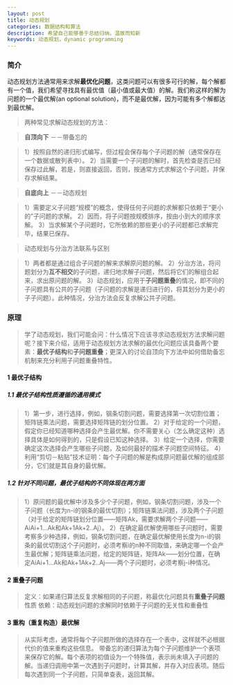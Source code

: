 ```yaml
---
layout: post
title: 动态规划
categories: 数据结构和算法
description: 希望自己能够善于总结归纳，温故而知新
keywords: 动态规划，dynamic programming
---
```


### 简介

动态规划方法通常用来求解**最优化问题**，这类问题可以有很多可行的解，每个解都有一个值，我们希望寻找具有最优值（最小值或最大值）的解。我们称这样的解为问题的一个最优解(an optional solution)，而不是最优解，因为可能有多个解都达到最优解。

> 两种常见求解动态规划的方法：

> **自顶向下**  －－带备忘的

> 1）按照自然的递归形式编写，但过程会保存每个子问题的解（通常保存在一个数据或散列表中）。
> 2）当需要一个子问题的解时，首先检查是否已经保存过此解，若是，则直接返回，否则，按通常方式求解这个子问题，并保存求解结果。

> **自底向上**  －－动态规划

> 1）需要定义子问题“规模”的概念，使得任何子问题的求解都只依赖于“更小的”子问题的求解。
> 2）因而，将子问题按规模排序，按由小到大的顺序求解。
> 3）当求解某个子问题时，它所依赖的那些更小的子问题都已求解完毕，结果已保存。

> 动态规划与分治方法联系与区别

> 1）两者都是通过组合子问题的解来求解原问题的解。
> 2）分治方法，将问题划分为**互不相交**的子问题，递归地求解子问题，然后将它们的解组合起来，求出原问题的解。
> 3）动态规划，应用于**子问题重叠**的情况，即不同的子问题具有公共的子问题（子问题的求解是递归进行的，将其划分为更小的子子问题）。此种情况，分治方法会反复求解公共子问题。


### 原理

> 学了动态规划，我们可能会问：什么情况下应该寻求动态规划方法求解问题呢？接下来介绍，适用于动态规划方法求解的最优化问题应该具备两个要素：**最优子结构**和**子问题重叠**；更深入的讨论自顶向下方法中如何借助备忘机制来充分利用子问题重叠特性。

#### 1 最优子结构

##### 1.1 最优子结构性质遵循的通用模式

> 1）第一步，进行选择，例如，钢条切割问题，需要选择第一次切割位置；矩阵链乘法问题，需要选择矩阵链的划分位置。
> 2）对于给定的一个问题，假定你已经知道哪种选择会产生最优解。你不需要关心（怎么确定这种）选择具体是如何得到的，只是假设已知这种选择。
> 3）给定一个选择，你需要确定这次选择会产生哪些子问题，及如何最好的描术子问题空间特征。
> 4）利用“剪切－粘贴”技术证明：每个子问题的解是构成原问题最优解的组成部分，它们就是其自身的最优解。

##### 1.2 针对不同问题，最优子结构的不同体现在两方面
> 1）原问题的最优解中涉及多少个子问题，例如，钢条切割问题，涉及一个子问题（长度为n-i的钢条的最优切割）；矩阵链乘法问题，涉及两个子问题（对于给定的矩阵链划分位置——矩阵Ak，需要求解两个子问题——AiAi+1...Ak和Ak+1Ak+2..Aj）。
> 2）在确定最优解使用哪些子问题时，需要考察多少种选择，例如，钢条切割问题，在确定最优解使用长度为n-i的钢条的最优切割这个子问题时，必须考察i的n种不同取值，来确定哪一个会产生最优解；矩阵链乘法问题，给定的矩阵链，矩阵Ak——划分位置，在确定AiAi+1...Ak和Ak+1Ak+2..Aj——两个子问题时，必须考察j-i种情况。

#### 2 重叠子问题

> 定义：如果递归算法反复求解相同的子问题，称最优化问题具有**重叠子问题**性质
> 依赖：动态规划问题的求解同时依赖于子问题的无关性和重叠性

#### 3 重构（重复构造）最优解

> 从实际考虑，通常将每个子问题所做的选择存在一个表中，这样就不必根据代价的值来重构这些信息。
> 带备忘的递归算法为每个子问题维护一个表项来保存它的解。每个表项的初值设为一个特殊值，表示尚未填入子问题的解。当递归调用中第一次遇到子问题时，计算其解，并存入对应表项。随后每次遇到同一个子问题，只简单查表，返回其解。
